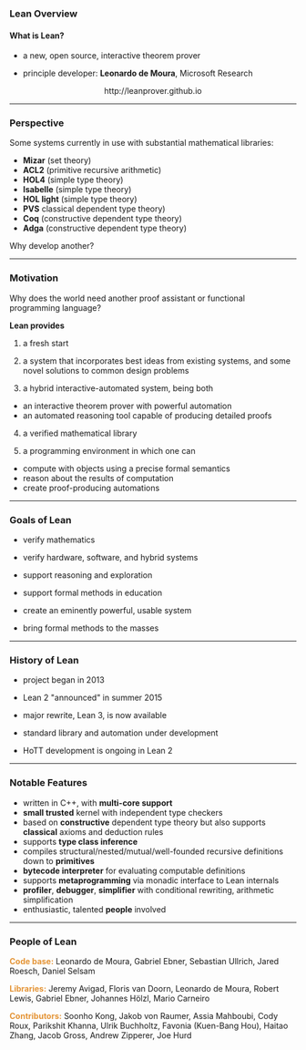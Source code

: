 ### Lean Overview 

#### What is Lean?

+ a new, open source, interactive theorem prover 

+ principle developer: **Leonardo de Moura**, Microsoft Research

<center>http://leanprover.github.io</center>


---

### Perspective

Some systems currently in use with substantial mathematical
libraries:
+ **Mizar** (set theory)
+ **ACL2** (primitive recursive arithmetic)
+ **HOL4** (simple type theory)
+ **Isabelle** (simple type theory)
+ **HOL light** (simple type theory)
+ **PVS** classical dependent type theory)
+ **Coq** (constructive dependent type theory)
+ **Adga** (constructive dependent type theory)

Why develop another?

---

### Motivation

Why does the world need another proof assistant or functional programming language?

**Lean provides** 

1. a fresh start   

2. a system that incorporates best ideas from existing systems, and some
   novel solutions to common design problems
   
3. a hybrid interactive-automated system, being both
  - an interactive theorem prover with powerful automation
  - an automated reasoning tool capable of producing detailed proofs
    
4. a verified mathematical library
 
5. a programming environment in which one can
  - compute with objects using a precise formal semantics
  - reason about the results of computation
  - create proof-producing automations

---

### Goals of Lean

+ verify mathematics  

+ verify hardware, software, and hybrid systems  

+ support reasoning and exploration  

+ support formal methods in education  

+ create an eminently powerful, usable system  

+ bring formal methods to the masses

---

### History of Lean

+ project began in 2013  
 
+ Lean 2 "announced" in summer 2015  
 
+ major rewrite, Lean 3, is now available  
 
+ standard library and automation under development  
 
+ HoTT development is ongoing in Lean 2

---

### Notable Features

+ written in C++, with **multi-core support**
+ **small trusted** kernel with independent type checkers
+ based on **constructive** dependent type theory but also supports **classical** axioms and deduction rules
+ supports **type class inference**
+ compiles structural/nested/mutual/well-founded recursive definitions down to **primitives**
+ **bytecode interpreter** for evaluating computable
definitions
+ supports **metaprogramming** via monadic interface to Lean internals
+ **profiler**, **debugger**, **simplifier** with conditional rewriting, arithmetic simplification
+ enthusiastic, talented **people** involved

---

### People of Lean
<span style="color:#e49436">**Code base:**</span> Leonardo de Moura, Gabriel Ebner, Sebastian Ullrich, Jared Roesch, Daniel Selsam

<span style="color:#e49436">**Libraries:**</span> Jeremy Avigad, Floris van Doorn, Leonardo de Moura, Robert Lewis, Gabriel Ebner, Johannes Hölzl, Mario Carneiro

<span style="color:#e49436">**Contributors:**</span>  Soonho Kong, Jakob von Raumer, Assia Mahboubi, Cody Roux, Parikshit Khanna, Ulrik Buchholtz, Favonia (Kuen-Bang Hou), Haitao Zhang, Jacob Gross, Andrew Zipperer, Joe Hurd
